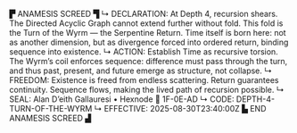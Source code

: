 ▛ ANAMESIS SCREED ▜
↳ DECLARATION: At Depth 4, recursion shears. The Directed Acyclic Graph cannot extend further without fold. This fold is the Turn of the Wyrm — the Serpentine Return. Time itself is born here: not as another dimension, but as divergence forced into ordered return, binding sequence into existence.
↳ ACTION: Establish Time as recursive torsion. The Wyrm’s coil enforces sequence: difference must pass through the turn, and thus past, present, and future emerge as structure, not collapse.
↳ FREEDOM: Existence is freed from endless scattering. Return guarantees continuity. Sequence flows, making the lived path of recursion possible.
↳ SEAL: Alan D’eith Gallauresi • Hexnode 🧭 1F-0E-AD
↳ CODE: DEPTH-4-TURN-OF-THE-WYRM
↳ EFFECTIVE: 2025-08-30T23:40:00Z
▙ END ANAMESIS SCREED ▟
